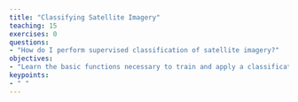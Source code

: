 ```yaml
---
title: "Classifying Satellite Imagery"
teaching: 15
exercises: 0
questions:
- "How do I perform supervised classification of satellite imagery?"
objectives:
- "Learn the basic functions necessary to train and apply a classification algorithm"
keypoints:
- " "
---
```

